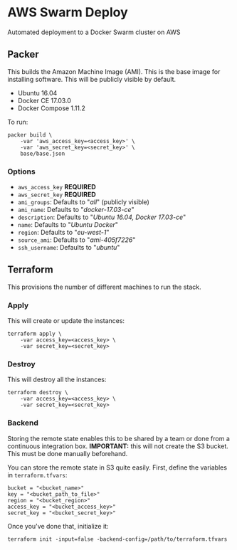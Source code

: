 # AWS Swarm Deploy

Automated deployment to a Docker Swarm cluster on AWS

## Packer

This builds the Amazon Machine Image (AMI). This is the base image for installing software. This will be publicly
visible by default.

 - Ubuntu 16.04
 - Docker CE 17.03.0
 - Docker Compose 1.11.2
 
To run:

    packer build \
        -var 'aws_access_key=<access_key>' \
        -var 'aws_secret_key=<secret_key>' \
        base/base.json
        
### Options

  - `aws_access_key` **REQUIRED** 
  - `aws_secret_key` **REQUIRED**
  - `ami_groups`: Defaults to "_all_" (publicly visible)
  - `ami_name`: Defaults to "_docker-17.03-ce_"
  - `description`: Defaults to "_Ubuntu 16.04, Docker 17.03-ce_"
  - `name`: Defaults to "_Ubuntu Docker_"
  - `region`: Defaults to "_eu-west-1_"
  - `source_ami`: Defaults to "_ami-405f7226_"
  - `ssh_username`: Defaults to "_ubuntu_"
    
## Terraform

This provisions the number of different machines to run the stack.

### Apply

This will create or update the instances:

    terraform apply \
        -var access_key=<access_key> \
        -var secret_key=<secret_key>

### Destroy

This will destroy all the instances:

    terraform destroy \
        -var access_key=<access_key> \
        -var secret_key=<secret_key>

### Backend

Storing the remote state enables this to be shared by a team or done from a continuous integration box. **IMPORTANT:**
this will not create the S3 bucket. This must be done manually beforehand.

You can store the remote state in S3 quite easily. First, define the variables in `terraform.tfvars`:

    bucket = "<bucket_name>"
    key = "<bucket_path_to_file>"
    region = "<bucket_region>"
    access_key = "<bucket_access_key>"
    secret_key = "<bucket_secret_key>"

Once you've done that, initialize it:

    terraform init -input=false -backend-config=/path/to/terraform.tfvars
